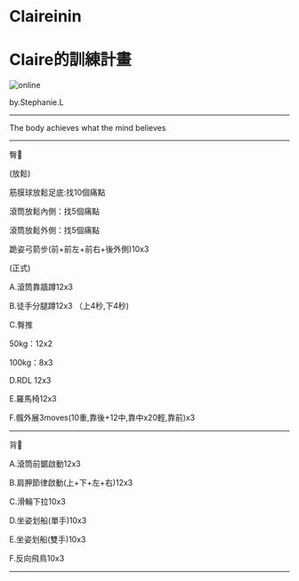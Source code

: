 # Claireinin
<html>
  <head>
    <meta charset="UTF-8">
   
  </head>
  <body>
    <h1>Claire的訓練計畫</h1>
    <img src="https://custom-images.strikinglycdn.com/res/hrscywv4p/image/upload/c_limit,fl_lossy,h_600,w_800,f_auto,q_auto/6854615/492705_919805.jpeg" alt="online">
    <p> by.Stephanie.L </p>
    <hr>
    <p>The body achieves what the mind believes  </p>
    <hr>
    <p>臀🍑</p>
    <p>(放鬆)</p>
    <p>筋膜球放鬆足底:找10個痛點</p>
    <p>滾筒放鬆內側：找5個痛點</p>
    <p>滾筒放鬆外側：找5個痛點</p>
    <p>跪姿弓箭步(前+前左+前右+後外側)10x3</p>
    <p>(正式)</p>
    <p>A.滾筒靠牆蹲12x3</p>
    <p>B.徒手分腿蹲12x3 （上4秒,下4秒)</p>
    <p>C.臀推</p>
    <p>50kg：12x2</p>
    <p>100kg：8x3</p>
    <p>D.RDL 12x3</p>
    <p>E.羅馬椅12x3</p>
    <p>F.髖外展3moves(10重,靠後+12中,靠中x20輕,靠前)x3</p>
    <hr>
</body>
</html>
  <p>背🐚</p>
<p>A.滾筒前鋸啟動12x3<p>
<p>B.肩胛節律啟動(上+下+左+右)12x3<p>
<p>C.滑輪下拉10x3</p>
<p>D.坐姿划船(單手)10x3</p>
<p>E.坐姿划船(雙手)10x3</p>
<p>F.反向飛鳥10x3</p>
   <hr>
